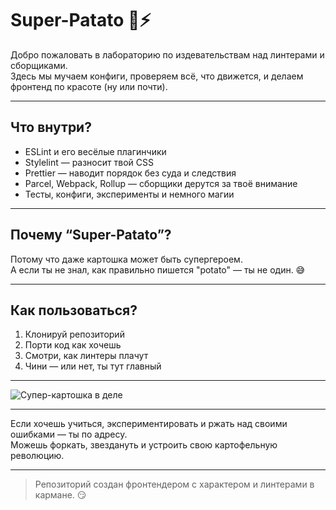 # Super-Patato 🥔⚡️

Добро пожаловать в лабораторию по издевательствам над линтерами и сборщиками.  
Здесь мы мучаем конфиги, проверяем всё, что движется, и делаем фронтенд по красоте (ну или почти).

---

## Что внутри?

- ESLint и его весёлые плагинчики  
- Stylelint — разносит твой CSS  
- Prettier — наводит порядок без суда и следствия  
- Parcel, Webpack, Rollup — сборщики дерутся за твоё внимание  
- Тесты, конфиги, эксперименты и немного магии

---

## Почему “Super-Patato”?  
Потому что даже картошка может быть супергероем.  
А если ты не знал, как правильно пишется "potato" — ты не один. 😅

---

## Как пользоваться?

1. Клонируй репозиторий  
2. Порти код как хочешь  
3. Смотри, как линтеры плачут  
4. Чини — или нет, ты тут главный

---

![Супер-картошка в деле](https://media1.giphy.com/media/v1.Y2lkPTc5MGI3NjExdm1qNm12YXZobWg1NG9nNGJ1M3NxejFjanYzNzEyYjYwdGtib3lreiZlcD12MV9pbnRlcm5hbF9naWZfYnlfaWQmY3Q9Zw/Y4vbdZ9r8hf0pqBxOS/giphy.gif)

---

Если хочешь учиться, экспериментировать и ржать над своими ошибками — ты по адресу.  
Можешь форкать, звездануть и устроить свою картофельную революцию.

---

> Репозиторий создан фронтендером с характером и линтерами в кармане. 😏
